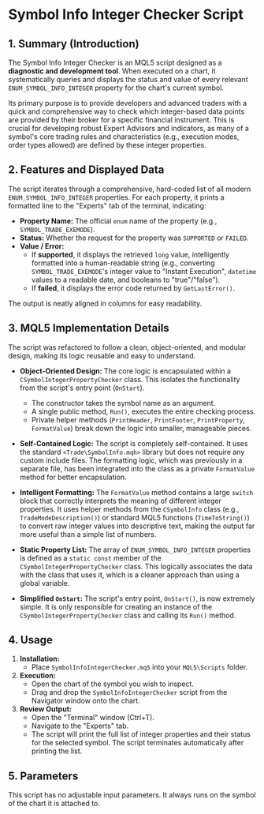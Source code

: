 # Symbol Info Integer Checker Script

## 1. Summary (Introduction)

The Symbol Info Integer Checker is an MQL5 script designed as a **diagnostic and development tool**. When executed on a chart, it systematically queries and displays the status and value of every relevant `ENUM_SYMBOL_INFO_INTEGER` property for the chart's current symbol.

Its primary purpose is to provide developers and advanced traders with a quick and comprehensive way to check which integer-based data points are provided by their broker for a specific financial instrument. This is crucial for developing robust Expert Advisors and indicators, as many of a symbol's core trading rules and characteristics (e.g., execution modes, order types allowed) are defined by these integer properties.

## 2. Features and Displayed Data

The script iterates through a comprehensive, hard-coded list of all modern `ENUM_SYMBOL_INFO_INTEGER` properties. For each property, it prints a formatted line to the "Experts" tab of the terminal, indicating:

- **Property Name:** The official `enum` name of the property (e.g., `SYMBOL_TRADE_EXEMODE`).
- **Status:** Whether the request for the property was `SUPPORTED` or `FAILED`.
- **Value / Error:**
  - If **supported**, it displays the retrieved `long` value, intelligently formatted into a human-readable string (e.g., converting `SYMBOL_TRADE_EXEMODE`'s integer value to "Instant Execution", `datetime` values to a readable date, and booleans to "true"/"false").
  - If **failed**, it displays the error code returned by `GetLastError()`.

The output is neatly aligned in columns for easy readability.

## 3. MQL5 Implementation Details

The script was refactored to follow a clean, object-oriented, and modular design, making its logic reusable and easy to understand.

- **Object-Oriented Design:** The core logic is encapsulated within a `CSymbolIntegerPropertyChecker` class. This isolates the functionality from the script's entry point (`OnStart`).

  - The constructor takes the symbol name as an argument.
  - A single public method, `Run()`, executes the entire checking process.
  - Private helper methods (`PrintHeader`, `PrintFooter`, `PrintProperty`, `FormatValue`) break down the logic into smaller, manageable pieces.

- **Self-Contained Logic:** The script is completely self-contained. It uses the standard `<Trade\SymbolInfo.mqh>` library but does not require any custom include files. The formatting logic, which was previously in a separate file, has been integrated into the class as a private `FormatValue` method for better encapsulation.

- **Intelligent Formatting:** The `FormatValue` method contains a large `switch` block that correctly interprets the meaning of different integer properties. It uses helper methods from the `CSymbolInfo` class (e.g., `TradeModeDescription()`) or standard MQL5 functions (`TimeToString()`) to convert raw integer values into descriptive text, making the output far more useful than a simple list of numbers.

- **Static Property List:** The array of `ENUM_SYMBOL_INFO_INTEGER` properties is defined as a `static const` member of the `CSymbolIntegerPropertyChecker` class. This logically associates the data with the class that uses it, which is a cleaner approach than using a global variable.

- **Simplified `OnStart`:** The script's entry point, `OnStart()`, is now extremely simple. It is only responsible for creating an instance of the `CSymbolIntegerPropertyChecker` class and calling its `Run()` method.

## 4. Usage

1. **Installation:**
   - Place `SymbolInfoIntegerChecker.mq5` into your `MQL5\Scripts` folder.
2. **Execution:**
   - Open the chart of the symbol you wish to inspect.
   - Drag and drop the `SymbolInfoIntegerChecker` script from the Navigator window onto the chart.
3. **Review Output:**
   - Open the "Terminal" window (Ctrl+T).
   - Navigate to the "Experts" tab.
   - The script will print the full list of integer properties and their status for the selected symbol. The script terminates automatically after printing the list.

## 5. Parameters

This script has no adjustable input parameters. It always runs on the symbol of the chart it is attached to.
